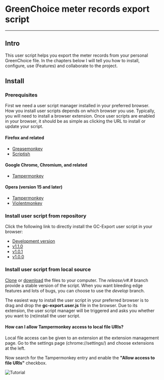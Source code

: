# GreenChoice meter records export script
---

## Intro
This user script helps you export the meter records from your personal GreenChoice file. In the 
chapters below I will tell you how to install, configure, use (Features) and collaborate to the project.

## Install
### Prerequisites
First we need a user script manager installed in your preferred browser. How you install user scripts 
depends on which browser you use. Typically, you will need to install a browser extension. Once user 
scripts are enabled in your browser, it should be as simple as clicking the URL to install or update 
your script.

#### Firefox and related
* [Greasemonkey](https://addons.mozilla.org/firefox/addon/greasemonkey/)
* [Scriptish](https://addons.mozilla.org/firefox/addon/scriptish/)

#### Google Chrome, Chromium, and related
* [Tampermonkey](https://chrome.google.com/webstore/detail/tampermonkey/dhdgffkkebhmkfjojejmpbldmpobfkfo)

#### Opera (version 15 and later)
* [Tampermonkey](https://addons.opera.com/extensions/details/tampermonkey-beta/)
* [Violentmonkey](https://addons.opera.com/extensions/details/violent-monkey/)

### Install user script from repository
Click the following link to directly install the GC-Export user script in your browser:

* [Development version](https://dev.nullpointer.nl/energy/gc-export/raw/develop/gc-export.user.js)
* [v1.1.0](https://dev.nullpointer.nl/energy/gc-export/raw/release/v1.1.0/gc-export.user.js)
* [v1.0.1](https://dev.nullpointer.nl/energy/gc-export/raw/release/v1.0.1/gc-export.user.js)
* [v1.0.0](https://dev.nullpointer.nl/energy/gc-export/raw/release/v1.0.0/gc-export.user.js)

### Install user script from local source
[Clone](https://dev.nullpointer.nl/energy/gc-export) or [download](https://dev.nullpointer.nl/energy/gc-export/branches) 
the files to your computer. The *release/v\#.\#* branch provide a stable version of the script. When 
you want bleeding edge features and lots of bugs, you can choose to use the *develop* branch.

The easiest way to install the user script in your preferred browser is to drag and drop the 
**gc-export.user.js** file in the browser. Due to its extension, the user script manager will be 
triggered and asks you whether you want to (re)install the user script.

#### How can I allow Tampermonkey access to local file URIs?

Local file access can be given to an extension at the extension management page. Go to the settings 
page (chrome://settings/) and choose extensions at the left.

Now search for the Tampermonkey entry and enable the **"Allow access to file URIs"** checkbox.

![Tutorial](http://tampermonkey.net/images/animated/allow_access_to_file_urls.gif)
